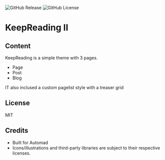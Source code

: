 ![GitHub Release](https://img.shields.io/github/v/release/cheinisch/KeepReadingII-Automad?style=for-the-badge&include_prereleases&display_name=release&logo=github&color=purple) ![GitHub License](https://img.shields.io/github/license/cheinisch/KeepreadingII-Automad?style=for-the-badge)




# KeepReading II

## Content

KeepReading is a simple theme with 3 pages.
- Page
- Post
- Blog

IT also inclused a custom pagelist style with a treaser grid  


## License
MIT

## Credits
- Built for Automad
- Icons/illustrations and third-party libraries are subject to their respective licenses.